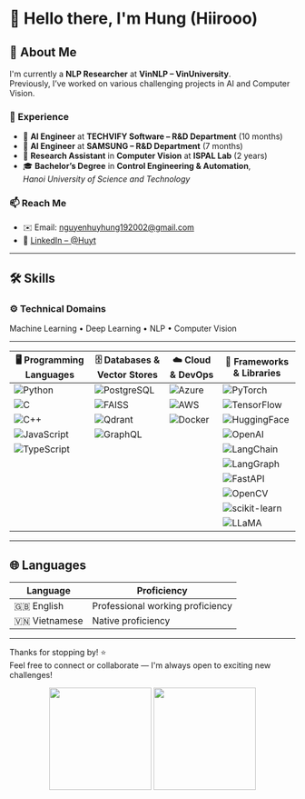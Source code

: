 # 👋 Hello there, I'm Hung (Hiirooo)

## 🚀 About Me

I'm currently a **NLP Researcher** at **VinNLP – VinUniversity**.  
Previously, I’ve worked on various challenging projects in AI and Computer Vision.

### 💼 Experience
- 🧠 **AI Engineer** at **TECHVIFY Software – R&D Department** (10 months)  
- 📱 **AI Engineer** at **SAMSUNG – R&D Department** (7 months)  
- 🧪 **Research Assistant** in **Computer Vision** at **ISPAL Lab** (2 years)  
- 🎓 **Bachelor’s Degree** in **Control Engineering & Automation**,  
  *Hanoi University of Science and Technology*

### 📫 Reach Me
- ✉️ Email: nguyenhuyhung192002@gmail.com  
- 💼 [LinkedIn – @Huyt](https://www.linkedin.com/in/h%C3%B9ng-nguy%E1%BB%85n-huy-8888521b9/)

---

## 🛠 Skills

### ⚙️ Technical Domains
Machine Learning • Deep Learning • NLP • Computer Vision

---

| 🖥 Programming Languages | 🗄 Databases & Vector Stores | ☁️ Cloud & DevOps | 🧰 Frameworks & Libraries |
|--------------------------|------------------------------|--------------------|-----------------------------|
| ![Python](https://img.shields.io/badge/-Python-3776AB?style=flat&logo=python&logoColor=white) | ![PostgreSQL](https://img.shields.io/badge/-PostgreSQL-4169E1?style=flat&logo=postgresql&logoColor=white) | ![Azure](https://img.shields.io/badge/-Microsoft%20Azure-0078D4?style=flat&logo=microsoft-azure&logoColor=white) | ![PyTorch](https://img.shields.io/badge/-PyTorch-EE4C2C?style=flat&logo=pytorch&logoColor=white) |
| ![C](https://img.shields.io/badge/-C-00599C?style=flat&logo=c&logoColor=white) | ![FAISS](https://img.shields.io/badge/-FAISS-005571?style=flat&logo=data&logoColor=white) | ![AWS](https://img.shields.io/badge/-AWS-232F3E?style=flat&logo=amazon-aws&logoColor=white) | ![TensorFlow](https://img.shields.io/badge/-TensorFlow-FF6F00?style=flat&logo=tensorflow&logoColor=white) |
| ![C++](https://img.shields.io/badge/-C++-00599C?style=flat&logo=c%2B%2B&logoColor=white) | ![Qdrant](https://img.shields.io/badge/-Qdrant-ff6600?style=flat&logo=qdrant&logoColor=white) | ![Docker](https://img.shields.io/badge/-Docker-2496ED?style=flat&logo=docker&logoColor=white) | ![HuggingFace](https://img.shields.io/badge/-HuggingFace-FCC72B?style=flat&logo=huggingface&logoColor=black) |
| ![JavaScript](https://img.shields.io/badge/-JavaScript-F7DF1E?style=flat&logo=javascript&logoColor=black) | ![GraphQL](https://img.shields.io/badge/-GraphQL-E10098?style=flat&logo=graphql&logoColor=white) |                    | ![OpenAI](https://img.shields.io/badge/-OpenAI-412991?style=flat&logo=openai&logoColor=white) |
| ![TypeScript](https://img.shields.io/badge/-TypeScript-3178C6?style=flat&logo=typescript&logoColor=white) |                              |                    | ![LangChain](https://img.shields.io/badge/-LangChain-000000?style=flat&logo=chainlink&logoColor=white) |
|                          |                              |                    | ![LangGraph](https://img.shields.io/badge/-LangGraph-ffcd00?style=flat&logo=react&logoColor=black) |
|                          |                              |                    | ![FastAPI](https://img.shields.io/badge/-FastAPI-009688?style=flat&logo=fastapi&logoColor=white) |
|                          |                              |                    | ![OpenCV](https://img.shields.io/badge/-OpenCV-5C3EE8?style=flat&logo=opencv&logoColor=white) |
|                          |                              |                    | ![scikit-learn](https://img.shields.io/badge/-scikit--learn-F7931E?style=flat&logo=scikit-learn&logoColor=white) |
|                          |                              |                    | ![LLaMA](https://img.shields.io/badge/-LLaMA-A8B9CC?style=flat&logo=data&logoColor=black) |

---


## 🌐 Languages

| Language     | Proficiency                     |
|--------------|---------------------------------|
| 🇬🇧 English   | Professional working proficiency |
| 🇻🇳 Vietnamese| Native proficiency               |

---

Thanks for stopping by! ⭐  
Feel free to connect or collaborate — I'm always open to exciting new challenges!

<div align="center">

  <img height="180em" src="https://github-readme-stats.vercel.app/api?username=whistle-hikhi&show_icons=true&theme=radical&hide_border=true" />
  
  <img height="180em" src="https://github-readme-stats.vercel.app/api/top-langs/?username=whistle-hikhi&layout=compact&theme=radical&hide_border=true" />

</div>

